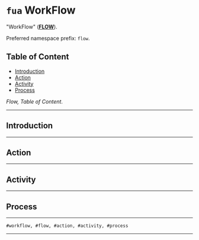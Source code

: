# `fua` WorkFlow

"WorkFlow" ([**FLOW**](../../glossary/shortcut.md#flow)).

Preferred namespace prefix: `flow`.

## Table of Content

- [Introduction](#introduction)
- [Action](#action)
- [Activity](#activity)
- [Process](#process)

*Flow, Table of Content*.

---

## Introduction

---

## Action

---

## Activity

---

## Process

---

```#workflow, #flow, #action, #activity, #process```

---